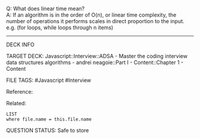Q: What does linear time mean?  
A: If an algorithm is in the order of O(n), or linear time complexity, the number of operations it performs scales in direct proportion to the input.  
e.g. (for loops, while loops through n items)
<!--ID: 1693659901606-->

---

DECK INFO

TARGET DECK: Javascript::Interview::ADSA - Master the coding interview data structures algorithms - andrei neagoie::Part I - Content::Chapter 1 - Content

FILE TAGS: #Javascript #Interview

Reference:

Related:

```dataview
LIST
where file.name = this.file.name
```


QUESTION STATUS: Safe to store